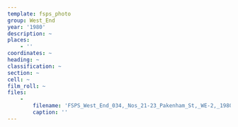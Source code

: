 ```yaml
---
template: fsps_photo
group: West_End
year: '1980'
description: ~
places:
    - ''
coordinates: ~
heading: ~
classification: ~
section: ~
cell: ~
film_roll: ~
files:
    -
        filename: 'FSPS_West_End_034,_Nos_21-23_Pakenham_St,_WE-2,_1980.png'
        caption: ''
---
```

